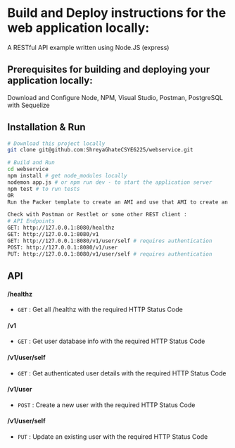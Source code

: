 # Build and Deploy instructions for the web application locally:
A RESTful API example written using Node.JS (express)

## Prerequisites for building and deploying your application locally:
Download and Configure Node, NPM, Visual Studio, Postman, PostgreSQL with Sequelize

## Installation & Run
```bash
# Download this project locally
git clone git@github.com:ShreyaGhateCSYE6225/webservice.git
```

```bash
# Build and Run
cd webservice 
npm install # get node_modules locally
nodemon app.js # or npm run dev - to start the application server
npm test # to run tests
OR
Run the Packer template to create an AMI and use that AMI to create an EC2 Instance

Check with Postman or Restlet or some other REST client :
# API Endpoints 
GET: http://127.0.0.1:8080/healthz
GET: http://127.0.0.1:8080/v1
GET: http://127.0.0.1:8080/v1/user/self # requires authentication
POST: http://127.0.0.1:8080/v1/user
PUT: http://127.0.0.1:8080/v1/user/self # requires authentication
```

<!-- ## Structure
```
├── .github
│   └── workflows
│       └── packer     // GitHub Actions Workflow
├── test
│   └── test.js        // Unit Tests
└── app.js            // REST API /healthz config
``` -->

## API

#### /healthz
* `GET` : Get all /healthz with the required HTTP Status Code
#### /v1
* `GET` : Get user database info with the required HTTP Status Code

#### /v1/user/self
* `GET` : Get authenticated user details with the required HTTP Status Code

#### /v1/user
* `POST` : Create a new user with the required HTTP Status Code

#### /v1/user/self
* `PUT` : Update an existing user with the required HTTP Status Code
